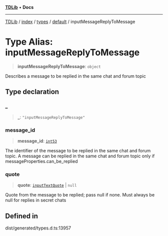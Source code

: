 [**TDLib**](../../../../../../README.md) • **Docs**

***

[TDLib](../../../../../../modules.md) / [index](../../../../../README.md) / [types](../../../README.md) / [default](../README.md) / inputMessageReplyToMessage

# Type Alias: inputMessageReplyToMessage

> **inputMessageReplyToMessage**: `object`

Describes a message to be replied in the same chat and forum topic

## Type declaration

### \_

> **\_**: `"inputMessageReplyToMessage"`

### message\_id

> **message\_id**: [`int53`](int53.md)

The identifier of the message to be replied in the same chat and forum topic. A message can be replied in the same chat and forum topic only if messageProperties.can_be_replied

### quote

> **quote**: [`inputTextQuote`](inputTextQuote.md) \| `null`

Quote from the message to be replied; pass null if none. Must always be null for replies in secret chats

## Defined in

dist/generated/types.d.ts:13957
